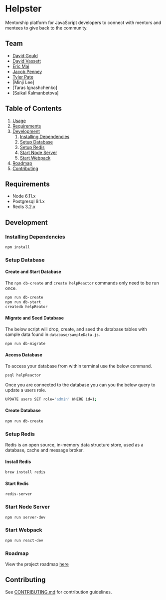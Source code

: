 # Helpster

Mentorship platform for JavaScript developers to connect with mentors and mentees to give back to the community.

## Team

  - [David Gould](https://github.com/davidgould112)
  - [David Vassett](https://github.com/DavidVassett)
  - [Eric Mai](https://github.com/enmai1988)
  - [Jacob Penney](https://github.com/OneCent01)
  - [Tyler Pate](https://github.com/TylerPate)
  - [Minji Lee]
  - [Taras Ignashchenko]
  - [Saikal Kalmanbetova]

## Table of Contents

1. [Usage](#Usage)
2. [Requirements](#requirements)
3. [Development](#development)
    1. [Installing Dependencies](#installing-dependencies)
    2. [Setup Database](#setup-redis)
    3. [Setup Redis](#setup-redis)
    4. [Start Node Server](#start-node-server)
    5. [Start Webpack](#start-webpack)
4. [Roadmap](#roadmap)
5. [Contributing](#contributing)

## Requirements

- Node 6.11.x
- Postgresql 9.1.x
- Redis 3.2.x

## Development

### Installing Dependencies

```sh
npm install
```

### Setup Database

#### Create and Start Database

The `npm db-create` and `create helpReactor` commands only need to be run once.

```sh
npm run db-create
npm run db-start
createdb helpReator
```

#### Migrate and Seed Database

The below script will drop, create, and seed the database tables with sample data found in `database/sampleData.js`.

```sh
npm run db-migrate
```

#### Access Database

To access your database from within terminal use the below command.

```sh
psql helpReactor
```

Once you are connected to the database you can you the below query to update a users role.

```sh
UPDATE users SET role='admin' WHERE id=1;
```

#### Create Database

```sh
npm run db-create
```

### Setup Redis

Redis is an open source, in-memory data structure store, used as a database, cache and message broker.

#### Install Redis

```sh
brew install redis
```

#### Start Redis

```sh
redis-server
```

### Start Node Server

```sh
npm run server-dev
```

### Start Webpack

```sh
npm run react-dev
```

### Roadmap

View the project roadmap [here](LINK_TO_DOC)


## Contributing

See [CONTRIBUTING.md](CONTRIBUTING.md) for contribution guidelines.
